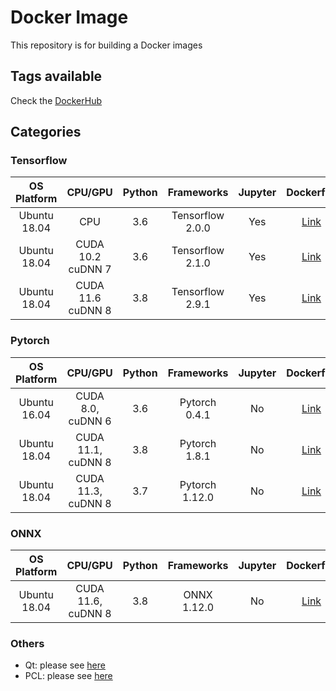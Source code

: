 # Docker Image

This repository is for building a Docker images

## Tags available

Check the [DockerHub](https://hub.docker.com/repository/docker/kakalin/kimage)

## Categories 

### Tensorflow

|  OS<br>Platform  |  CPU/GPU  |  Python  |  Frameworks  |  Jupyter  |  Dockerfile  |
|  :------------:  |  :-----:  |  :----:  |  :--------:  |  :-----:  |  :--------:  |
|  Ubuntu<br>18.04  |  CPU  |  3.6  |  Tensorflow 2.0.0  |  Yes  |  [Link](https://github.com/kaka-lin/docker-image/tree/master/cpu-tf2.0.0-devel)  |
|  Ubuntu<br>18.04  |  CUDA 10.2<br>cuDNN 7  |  3.6  |  Tensorflow 2.1.0  |  Yes  |  [Link](https://github.com/kaka-lin/docker-image/tree/master/cuda10.2-tf2.1.0-devel)  |
|  Ubuntu<br>18.04  |  CUDA 11.6<br>cuDNN 8  |  3.8  |  Tensorflow 2.9.1  |  Yes  |  [Link](https://github.com/kaka-lin/docker-image/tree/master/cuda11.6-tf2.9.1-devel)  |


### Pytorch

|  OS<br>Platform  |  CPU/GPU  |  Python  |  Frameworks  |  Jupyter  |  Dockerfile  |
|  :------------:  |  :-----:  |  :----:  |  :--------:  |  :-----:  |  :--------:  |
|  Ubuntu<br>16.04  |  CUDA 8.0,<br>cuDNN 6  |  3.6  |  Pytorch 0.4.1  |  No  |  [Link](https://github.com/kaka-lin/docker-image/tree/master/cuda8-torch0.4.1-devel)  |
|  Ubuntu<br>18.04  |  CUDA 11.1,<br>cuDNN 8  |  3.8  |  Pytorch 1.8.1  |  No  |  [Link](https://github.com/kaka-lin/docker-image/tree/master/cuda11.1-torch1.8-devel)  |
|  Ubuntu<br>18.04  |  CUDA 11.3,<br>cuDNN 8  |  3.7  |  Pytorch 1.12.0  |  No  |  [Link](https://github.com/kaka-lin/docker-image/tree/master/cuda11.3-torch1.12.0-devel)  |

### ONNX

|  OS<br>Platform  |  CPU/GPU  |  Python  |  Frameworks  |  Jupyter  |  Dockerfile  |
|  :------------:  |  :-----:  |  :----:  |  :--------:  |  :-----:  |  :--------:  |
|  Ubuntu<br>18.04  |  CUDA 11.6,<br>cuDNN 8  |  3.8  |  ONNX 1.12.0  |  No  |  [Link](https://github.com/kaka-lin/docker-image/tree/master/onnxrt-1.12.0-runtime)  |

### Others

- Qt: please see [here](https://github.com/kaka-lin/qt-template/tree/master/docker)
- PCL: please see [here](https://github.com/kaka-lin/autonomous-driving-notes/tree/master/PCL/00_installation)
